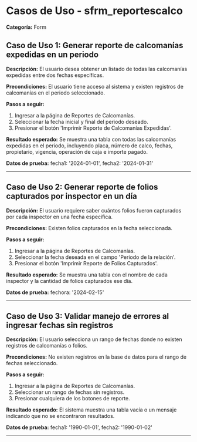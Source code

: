 # Casos de Uso - sfrm_reportescalco

**Categoría:** Form

## Caso de Uso 1: Generar reporte de calcomanías expedidas en un periodo

**Descripción:** El usuario desea obtener un listado de todas las calcomanías expedidas entre dos fechas específicas.

**Precondiciones:**
El usuario tiene acceso al sistema y existen registros de calcomanías en el periodo seleccionado.

**Pasos a seguir:**
1. Ingresar a la página de Reportes de Calcomanías.
2. Seleccionar la fecha inicial y final del periodo deseado.
3. Presionar el botón 'Imprimir Reporte de Calcomanías Expedidas'.

**Resultado esperado:**
Se muestra una tabla con todas las calcomanías expedidas en el periodo, incluyendo placa, número de calco, fechas, propietario, vigencia, operación de caja e importe pagado.

**Datos de prueba:**
fecha1: '2024-01-01', fecha2: '2024-01-31'

---

## Caso de Uso 2: Generar reporte de folios capturados por inspector en un día

**Descripción:** El usuario requiere saber cuántos folios fueron capturados por cada inspector en una fecha específica.

**Precondiciones:**
Existen folios capturados en la fecha seleccionada.

**Pasos a seguir:**
1. Ingresar a la página de Reportes de Calcomanías.
2. Seleccionar la fecha deseada en el campo 'Periodo de la relación'.
3. Presionar el botón 'Imprimir Reporte de Folios Capturados'.

**Resultado esperado:**
Se muestra una tabla con el nombre de cada inspector y la cantidad de folios capturados ese día.

**Datos de prueba:**
fechora: '2024-02-15'

---

## Caso de Uso 3: Validar manejo de errores al ingresar fechas sin registros

**Descripción:** El usuario selecciona un rango de fechas donde no existen registros de calcomanías o folios.

**Precondiciones:**
No existen registros en la base de datos para el rango de fechas seleccionado.

**Pasos a seguir:**
1. Ingresar a la página de Reportes de Calcomanías.
2. Seleccionar un rango de fechas sin registros.
3. Presionar cualquiera de los botones de reporte.

**Resultado esperado:**
El sistema muestra una tabla vacía o un mensaje indicando que no se encontraron resultados.

**Datos de prueba:**
fecha1: '1990-01-01', fecha2: '1990-01-02'

---

